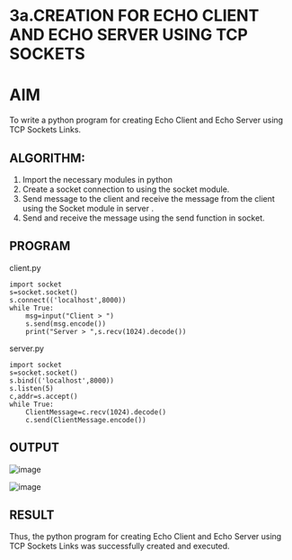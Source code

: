 # 3a.CREATION FOR ECHO CLIENT AND ECHO SERVER USING TCP SOCKETS
# AIM
To write a python program for creating Echo Client and Echo Server using TCP
Sockets Links.
## ALGORITHM:
1. Import the necessary modules in python
2. Create a socket connection to using the socket module.
3. Send message to the client and receive the message from the client using the Socket module in
 server .
4. Send and receive the message using the send function in socket.
## PROGRAM
client.py
```
import socket
s=socket.socket()
s.connect(('localhost',8000))
while True:
    msg=input("Client > ")
    s.send(msg.encode())
    print("Server > ",s.recv(1024).decode())
```
server.py
```
import socket
s=socket.socket()
s.bind(('localhost',8000))
s.listen(5)
c,addr=s.accept()
while True:
    ClientMessage=c.recv(1024).decode()
    c.send(ClientMessage.encode())
```

## OUTPUT

![image](https://github.com/user-attachments/assets/7c8f8d9d-8d46-4fe7-a3ef-fd0f88e50d13)



![image](https://github.com/user-attachments/assets/eba2dcb4-8658-47f6-932d-3de9d22d04af)

## RESULT
Thus, the python program for creating Echo Client and Echo Server using TCP Sockets Links 
was successfully created and executed.
